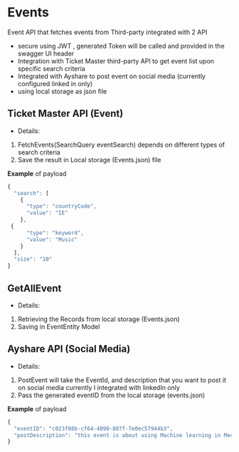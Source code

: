 # Events

Event API that fetches events from Third-party integrated with 2 API 

* secure using JWT , generated Token will be called and provided in the swagger UI header 
* Integration with Ticket Master third-party API to get event list upon specific search criteria
* Integrated with Ayshare to post event on social media (currently configured linked in only)
* using local storage as json file 

## Ticket Master API  (Event)

 * Details:
  1.  FetchEvents(SearchQuery eventSearch) depends on different types of search criteria
  2.  Save the result in Local storage (Events.json) file 

 **Example** of payload

```js
{
  "search": [
    {
      "type": "countryCode",
      "value": "IE"
    },
 {
      "type": "keyword",
      "value": "Music"
    }
  ],
  "size": "10"
}
```
## GetAllEvent

 * Details:
  1.  Retrieving the Records from local storage (Events.json)
  2.  Saving in EventEntity Model


## Ayshare API  (Social Media)

 * Details:
  1.  PostEvent will take the EventId, and description that you want to post it on social media currently I integrated with linkedIn only
  2.  Pass the generated eventID from the local storage (events.json)

 **Example** of payload

```js
{
  "eventID": "c023f08b-cf64-4090-807f-7e0ec57944b3",
  "postDescription": "this event is about using Machine learning in Medicine"
}
```
